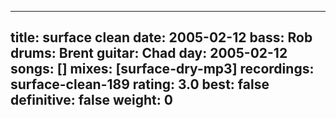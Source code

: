 
---
title: surface clean
date: 2005-02-12
bass:	Rob
drums:	Brent
guitar:	Chad
day: 2005-02-12
songs: []
mixes: [surface-dry-mp3]
recordings: surface-clean-189
rating: 3.0
best: false
definitive: false
weight: 0
---
